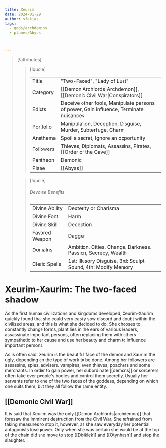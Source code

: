 ```yaml
---
title: Xeurim
date: 2024-01-29
author: sfakias
tags:
  - gods/archdemons
  - planes/Abyss



---
```

> [!attributes]
> 
> > [!quote]
> >
> > | | |
> > | --- | --- |
> > | Title | "Two-Faced", "Lady of Lust" |
> > | Category | [[Demon Archlords\|Archdemon]], [[Demonic Civil War\|Conspirators]] |
> > | Edicts | Deceive other fools, Manipulate persons of power, Gain influence, Terminate nuisances |
> > | Portfolio | Manipulation, Deception, Disguise, Murder, Subterfuge, Charm |
> > | Anathema | Spoil a secret, Ignore an opportunity |
> > | Followers | Thieves, Diplomats, Assassins, Pirates, [[Order of the Cave]] |
> > | Pantheon | Demonic |
> > | Plane | [[Abyss]] |
>
> > [!quote]
> > 
> > ###### Devotee Benefits
> > | | |
> > | --- | --- |
> > | Divine Ability | Dexterity or Charisma |
> > | Divine Font | Harm |
> > | Divine Skill | Deception |
> > | Favored Weapon | Dagger |
> > | Domains | Ambition, Cities, Change, Darkness, Passion, Secrecy, Wealth |
> > | Cleric Spells | 1st: Illusory Disguise, 3rd: Sculpt Sound, 4th: Modify Memory |

# Xeurim-Xaurim: The two-faced shadow

As the first human civilizations and kingdoms developed, Xeurim-Xaurim quickly found that she could very easily sow discord and doubt within the civilized areas, and this is what she decided to do. She chooses to constantly change forms, plant lies in the ears of various leaders, assassinate important persons, often replacing them with others sympathetic to her cause and use her beauty and charm to influence important persons.

As is often said, Xeurim is the beautiful face of the demon and Xaurim the ugly, depending on the type of work to be done. Among her followers are assassins, spies, advisers. vampires, even thieves, poachers and some merchants. In order to gain power, her subordinate [[demons]] or sorcerers often take over people's bodies and control them secretly. Usually her servants refer to one of the two faces of the goddess, depending on which one suits them, but they all follow the same entity.

## [[Demonic Civil War]]

It is said that Xeurim was the only [[Demon Archlords|archdemon]] that foresaw the imminent destruction from the Civil War. She refrained from taking measures to stop it, however, as she saw everyday her potential antagonists lose power. Only when she was certain she would be at the top of the chain did she move to stop [[Disiklek]] and [[Otynhash]] and stop the slaughter.